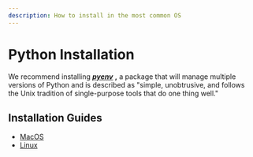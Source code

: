 ```yaml
---
description: How to install in the most common OS
---
```


# Python Installation

We recommend installing [_**pyenv**_](https://github.com/pyenv/pyenv) **,** a package that will manage multiple versions of Python and is described as "simple, unobtrusive, and follows the Unix tradition of single-purpose tools that do one thing well."

## Installation Guides

* [MacOS](python_macos.md)
* [Linux](python_linux.md)

